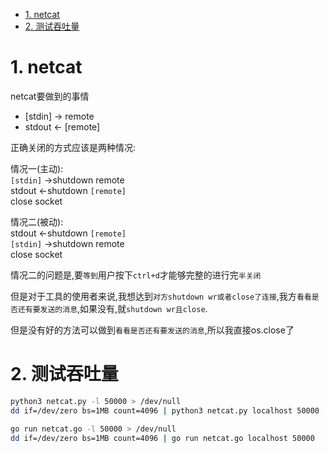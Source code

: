 <!-- TOC -->

- [1. netcat](#1-netcat)
- [2. 测试吞吐量](#2-测试吞吐量)

<!-- /TOC -->



<a id="markdown-1-netcat" name="1-netcat"></a>
# 1. netcat

netcat要做到的事情
* [stdin] -> remote
* stdout <- [remote]

正确关闭的方式应该是两种情况:

情况一(主动):  
`[stdin]` ->shutdown remote  
stdout <-shutdown `[remote]`  
close socket  


情况二(被动):  
stdout <-shutdown `[remote]`  
`[stdin]` ->shutdown remote  
close socket  

情况二的问题是,要`等到`用户按下`ctrl+d`才能够完整的进行完`半关闭`

但是对于工具的使用者来说,我想达到`对方shutdown wr或者close了连接`,我方`看看是否还有要发送的消息`,如果没有,就`shutdown wr且close`.

但是没有好的方法可以做到`看看是否还有要发送的消息`,所以我直接os.close了

<a id="markdown-2-测试吞吐量" name="2-测试吞吐量"></a>
# 2. 测试吞吐量

```bash
python3 netcat.py -l 50000 > /dev/null
dd if=/dev/zero bs=1MB count=4096 | python3 netcat.py localhost 50000

go run netcat.go -l 50000 > /dev/null
dd if=/dev/zero bs=1MB count=4096 | go run netcat.go localhost 50000
```
